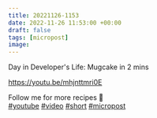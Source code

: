 ```yaml
---
title: 20221126-1153
date: 2022-11-26 11:53:00 +00:00
draft: false
tags: [micropost]
image:
---
```


<p>Day in Developer&#39;s Life: Mugcake in 2 mins</p><p><a href="https://youtu.be/mhjnttmri0E" target="_blank" rel="nofollow noopener noreferrer"><span class="invisible">https://</span><span class="">youtu.be/mhjnttmri0E</span><span class="invisible"></span></a></p><p>Follow me for more recipes 🤣 <br /><a href="https://mastodon.bofhers.es/tags/youtube" class="mention hashtag" rel="tag">#<span>youtube</span></a> <a href="https://mastodon.bofhers.es/tags/video" class="mention hashtag" rel="tag">#<span>video</span></a> <a href="https://mastodon.bofhers.es/tags/short" class="mention hashtag" rel="tag">#<span>short</span></a> <a href="https://mastodon.bofhers.es/tags/micropost" class="mention hashtag" rel="tag">#<span>micropost</span></a></p>


